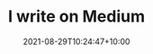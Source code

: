 ---
title: "I write on Medium"
date: 2021-08-29T10:24:47+10:00
categories: ["Blog", "productivity"]
description: "I write about personal finance, productivity, design philosophy and technology."
icon: "images/icons/icons8-magazine-50.png"
external_link: https://medium.com/@athemtikna
---